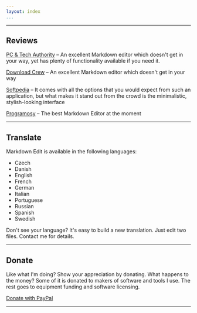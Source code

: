 ```yaml
---
layout: index 
...
```


------------------------------------------------------------------------

Reviews
-------

[PC & Tech Authority] – An excellent Markdown editor which doesn't get
in your way, yet has plenty of functionality available if you need it.

[Download Crew] – An excellent Markdown editor which doesn't get in
your way

[Softpedia] – It comes with all the options that you would expect from
such an application, but what makes it stand out from the crowd is the
minimalistic, stylish-looking interface

[Programosy] – The best Markdown Editor at the moment

------------------------------------------------------------------------

Translate
---------

Markdown Edit is available in the following languages:

-   Czech
-   Danish
-   English
-   French
-   German
-   Italian
-   Portuguese
-   Russian
-   Spanish
-   Swedish

Don't see your language? It's easy to build a new translation. Just edit
two files. Contact me for details.

------------------------------------------------------------------------

Donate
------

Like what I'm doing? Show your appreciation by donating. What happens to
the money? Some of it is donated to makers of software and tools I use.
The rest goes to equipment funding and software licensing.

[Donate with PayPal]

------------------------------------------------------------------------

  [PC & Tech Authority]: http://downloads.pcauthority.com.au/article/33887-markdown_edit
  [Download Crew]: http://www.downloadcrew.com/article/33887-markdown_edit
  [Softpedia]: http://www.softpedia.com/get/Internet/WEB-Design/HTML-Editors/Markdown-Edit.shtml
  [Programosy]: http://www.programosy.pl/program,markdown-edit.html
  [Donate with PayPal]: http://mike-ward.net/donate/
